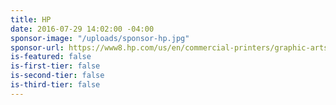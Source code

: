 ```yaml
---
title: HP
date: 2016-07-29 14:02:00 -04:00
sponsor-image: "/uploads/sponsor-hp.jpg"
sponsor-url: https://www8.hp.com/us/en/commercial-printers/graphic-arts.html
is-featured: false
is-first-tier: false
is-second-tier: false
is-third-tier: false
---
```


